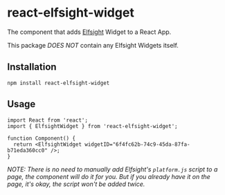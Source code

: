 # react-elfsight-widget

The component that adds [Elfsight](https://elfsight.com/) Widget to a React App.

This package _DOES NOT_ contain any Elfsight Widgets itself.

## Installation

```
npm install react-elfsight-widget
```

## Usage

```tsx
import React from 'react';
import { ElfsightWidget } from 'react-elfsight-widget';

function Component() {
  return <ElfsightWidget widgetID="6f4fc62b-74c9-45da-87fa-b71eda360cc0" />;
}
```

_NOTE: There is no need to manually add Elfsight's `platform.js` script to a page, the component will do it for you.
But if you already have it on the page, it's okay, the script won't be added twice._
